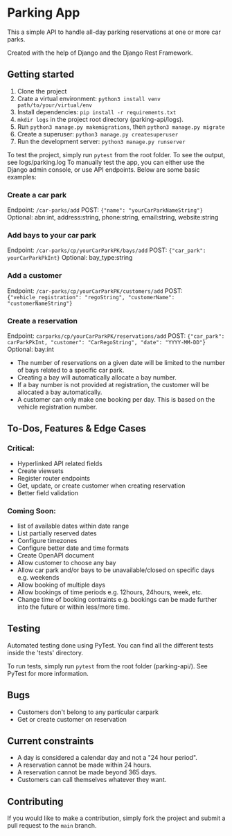 # Parking App

This a simple API to handle all-day parking reservations at one or more car parks.

Created with the help of Django and the Django Rest Framework.

## Getting started

1. Clone the project
2. Crate a virtual environment: `python3 install venv path/to/your/virtual/env`
3. Install dependencies: `pip install -r requirements.txt`
4. `mkdir logs` in the project root directory (parking-api/logs).
5. Run `python3 manage.py makemigrations`, then `python3 manage.py migrate`
6. Create a superuser: `python3 manage.py createsuperuser`
7. Run the development server: `python3 manage.py runserver`

To test the project, simply run `pytest` from the root folder. To see the output, see logs/parking.log
To manually test the app, you can either use the Django admin console, or use API endpoints. 
Below are some basic examples:

### Create a car park
Endpoint: `/car-parks/add`
POST: `{"name": "yourCarParkNameString"}`
Optional: abn:int, address:string, phone:string, email:string, website:string

### Add bays to your car park
Endpoint: `/car-parks/cp/yourCarParkPK/bays/add`
POST: `{"car_park": yourCarParkPkInt}`
Optional: bay_type:string

### Add a customer
Endpoint: `/car-parks/cp/yourCarParkPK/customers/add`
POST: `{"vehicle_registration": "regoString", "customerName": "customerNameString"}`

### Create a reservation
Endpoint: `carparks/cp/yourCarParkPK/reservations/add`
POST: `{"car_park": carParkPkInt, "customer": "CarRegoString", "date": "YYYY-MM-DD"}`
Optional: bay:int

* The number of reservations on a given date will be limited to the number of bays related to a specific car park.
* Creating a bay will automatically allocate a bay number.
* If a bay number is not provided at registration, the customer will be allocated a bay automatically.
* A customer can only make one booking per day. This is based on the vehicle registration number.

## To-Dos, Features & Edge Cases

### Critical:
- Hyperlinked API related fields
- Create viewsets
- Register router endpoints
- Get, update, or create customer when creating reservation
- Better field validation

### Coming Soon:
- list of available dates within date range
- List partially reserved dates
- Configure timezones
- Configure better date and time formats
- Create OpenAPI document
- Allow customer to choose any bay
- Allow car park and/or bays to be unavailable/closed on specific days e.g. weekends
- Allow booking of multiple days
- Allow bookings of time periods e.g. 12hours, 24hours, week, etc.
- Change time of booking contraints e.g. bookings can be made further into the future or within less/more time.

## Testing

Automated testing done using PyTest. You can find all the different tests inside the 'tests' directory.

To run tests, simply run `pytest` from the root folder (parking-api/). See PyTest for more information.

## Bugs

- Customers don't belong to any particular carpark
- Get or create customer on reservation

## Current constraints

- A day is considered a calendar day and not a "24 hour period".
- A reservation cannot be made within 24 hours.
- A reservation cannot be made beyond 365 days.
- Customers can call themselves whatever they want.

## Contributing

If you would like to make a contribution, simply fork the project and submit a pull request to the `main` branch.
